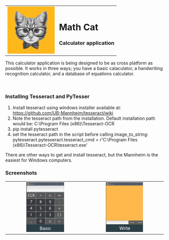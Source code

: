<html>
<table cellpadding="0" cellspacing ="0">
  <tbody>
    <tr>
      <td><img src="MathCat.bmp" alt="Gizmo" width="150" height="150"></td>
      <td><h1>Math Cat</h1><h3>Calculator application</h3></td>
    </tr>
  </tbody>
</table>
  
<p>This calculator application is being designed to be as cross platform as possible. It works in three ways; you have a basic calaculator, a handwriting recognition calculator, and a database of equations calculator.</p>
</br>
<h3>Installing Tesseract and PyTesser</h3>

1. Install tesseract using windows installer available at: https://github.com/UB-Mannheim/tesseract/wiki
2. Note the tesseract path from the installation. Default installation path would be: C:\Program Files (x86)\Tesseract-OCR
3. pip install pytesseract
4. set the tesseract path in the script before calling image_to_string:
pytesseract.pytesseract.tesseract_cmd = r'C:\Program Files (x86)\Tesseract-OCR\tesseract.exe'

There are other ways to get and install tesseract, but the Mannheim is the easiest for Windows computers.
</br>
<h3>Screenshots</h3>
<table cellpadding="0" cellspacing="0">
  <tbody>
    <tr>
      <td align="center"><img src='Screenshot (11).png' width="50%" height="50%"></td>
      <td align="center"><img src='Screenshot (10).png' width="50%" height="50%"></td>
    </tr>
  </tbody>
</table>
</html>
